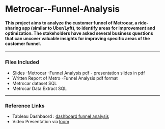 # Metrocar--Funnel-Analysis
#### This project aims to analyze the customer funnel of Metrocar, a ride-sharing app (similar to Uber/Lyft), to identify areas for improvement and optimization. The stakeholders have asked several business questions that can uncover valuable insights for improving specific areas of the customer funnel. 
---
### Files Included 
+ Slides -Metrocar -Funnel Analysis pdf - presentation slides in pdf 
+ Written Report of Metro -Funnel Analysis pdf format
+ Metrocar dataset SQL 
+ Metrocar Data Extract SQL 
---
### Reference Links 
+ Tableau Dashbaord : [dashboard funnel analysis](https://public.tableau.com/views/MetrocarRideshareCompany/MetrocarAnalysis?:language=en-US&publish=yes&:display_count=n&:origin=viz_share_link) 
+ Video Presentation via [loom](https://www.loom.com/share/8d6259c658f54211b79611921403e149?sid=31f9ae74-9366-44a0-a58d-6d57783ccdc3)
